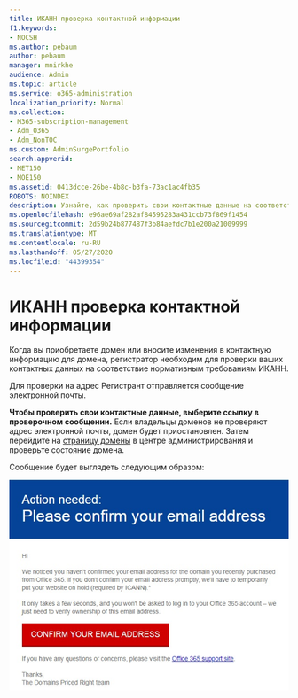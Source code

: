 ```yaml
---
title: ИКАНН проверка контактной информации
f1.keywords:
- NOCSH
ms.author: pebaum
author: pebaum
manager: mnirkhe
audience: Admin
ms.topic: article
ms.service: o365-administration
localization_priority: Normal
ms.collection:
- M365-subscription-management
- Adm_O365
- Adm_NonTOC
ms.custom: AdminSurgePortfolio
search.appverid:
- MET150
- MOE150
ms.assetid: 0413dcce-26be-4b8c-b3fa-73ac1ac4fb35
ROBOTS: NOINDEX
description: Узнайте, как проверить свои контактные данные на соответствие нормативным требованиям ИКАНН.
ms.openlocfilehash: e96ae69af282af84595283a431ccb73f869f1454
ms.sourcegitcommit: 2d59b24b877487f3b84aefdc7b1e200a21009999
ms.translationtype: MT
ms.contentlocale: ru-RU
ms.lasthandoff: 05/27/2020
ms.locfileid: "44399354"
---
```

# <a name="icann-verification-of-contact-information"></a>ИКАНН проверка контактной информации

Когда вы приобретаете домен или вносите изменения в контактную информацию для домена, регистратор необходим для проверки ваших контактных данных на соответствие нормативным требованиям ИКАНН.

Для проверки на адрес Регистрант отправляется сообщение электронной почты.

 **Чтобы проверить свои контактные данные, выберите ссылку в проверочном сообщении.** Если владельцы доменов не проверяют адрес электронной почты, домен будет приостановлен. Затем перейдите на [страницу домены](https://admin.microsoft.com/adminportal/home?ref=Domains) в центре администрирования и проверьте состояние домена.

Сообщение будет выглядеть следующим образом:

![Пример сообщения электронной почты](../../media/8bf27c08-510c-4d49-b152-8d047d038f1f.jpg)


